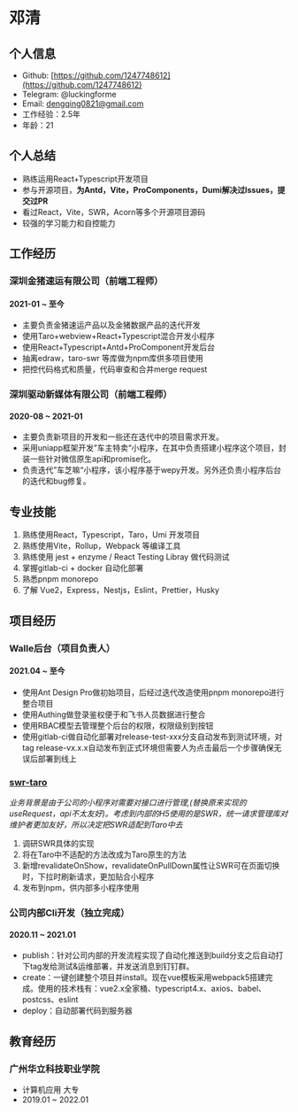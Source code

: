 # 邓清

## 个人信息

- Github: [https://github.com/1247748612](https://github.com/1247748612)
- Telegram: @luckingforme
- Email: dengqing0821@gmail.com
- 工作经验：2.5年
- 年龄：21

## 个人总结

- 熟练运用React+Typescript开发项目
- 参与开源项目，**为Antd，Vite，ProComponents，Dumi解决过Issues，提交过PR**
- 看过React，Vite，SWR，Acorn等多个开源项目源码
- 较强的学习能力和自控能力

## 工作经历

### 深圳金猪速运有限公司（前端工程师）

#### 2021-01 ~ 至今

- 主要负责金猪速运产品以及金猪数据产品的迭代开发
- 使用Taro+webview+React+Typescript混合开发小程序
- 使用React+Typescript+Antd+ProComponent开发后台
- 抽离edraw，taro-swr 等库做为npm库供多项目使用
- 把控代码格式和质量，代码审查和合并merge request

### 深圳驱动新媒体有限公司（前端工程师）

#### 2020-08 ~ 2021-01

- 主要负责新项目的开发和一些还在迭代中的项目需求开发。
- 采用uniapp框架开发”车主特卖“小程序，在其中负责搭建小程序这个项目，封装一些针对微信原生api和promise化。
- 负责迭代”车芝嘛“小程序，该小程序基于wepy开发。另外还负责小程序后台的迭代和bug修复。

## 专业技能
1. 熟练使用React，Typescript，Taro，Umi 开发项目
2. 熟练使用Vite，Rollup，Webpack 等编译工具
3. 熟练使用 jest + enzyme / React Testing Libray 做代码测试
4. 掌握gitlab-ci + docker 自动化部署
5. 熟悉pnpm monorepo
6. 了解 Vue2，Express，Nestjs，Eslint，Prettier，Husky

## 项目经历

### Walle后台（项目负责人）

#### 2021.04 ~ 至今 

- 使用Ant Design Pro做初始项目，后经过迭代改造使用pnpm monorepo进行整合项目
- 使用Authing做登录鉴权便于和飞书人员数据进行整合
- 使用RBAC模型去管理整个后台的权限，权限级别到按钮
- 使用gitlab-ci做自动化部署对release-test-xxx分支自动发布到测试环境，对tag release-vx.x.x自动发布到正式环境但需要人为点击最后一个步骤确保无误后部署到线上

### [swr-taro](https://www.npmjs.com/package/taro-swr)

*业务背景是由于公司的小程序对需要对接口进行管理,(替换原来实现的useRequest，api不太友好)。考虑到内部的H5使用的是SWR，统一请求管理库对维护者更加友好，所以决定把SWR适配到Taro中去*

1. 调研SWR具体的实现
2. 将在Taro中不适配的方法改成为Taro原生的方法
3. 新增revalidateOnShow，revalidateOnPullDown属性让SWR可在页面切换时，下拉时刷新请求，更加贴合小程序
4. 发布到npm，供内部多小程序使用

### 公司内部Cli开发（独立完成）

#### 2020.11 ~ 2021.01

- publish：针对公司内部的开发流程实现了自动化推送到build分支之后自动打下tag发给测试&运维部署，并发送消息到钉钉群。
- create：一键创建整个项目并install。现在vue模板采用webpack5搭建完成。使用的技术栈有：vue2.x全家桶、typescript4.x、axios、babel、postcss、eslint
- deploy：自动部署代码到服务器

## 教育经历

### 广州华立科技职业学院 

- 计算机应用 大专
- 2019.01 ~ 2022.01

